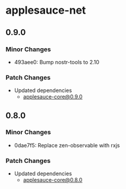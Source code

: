 # applesauce-net

## 0.9.0

### Minor Changes

- 493aee0: Bump nostr-tools to 2.10

### Patch Changes

- Updated dependencies
  - applesauce-core@0.9.0

## 0.8.0

### Minor Changes

- 0dae7f5: Replace zen-observable with rxjs

### Patch Changes

- Updated dependencies
  - applesauce-core@0.8.0
